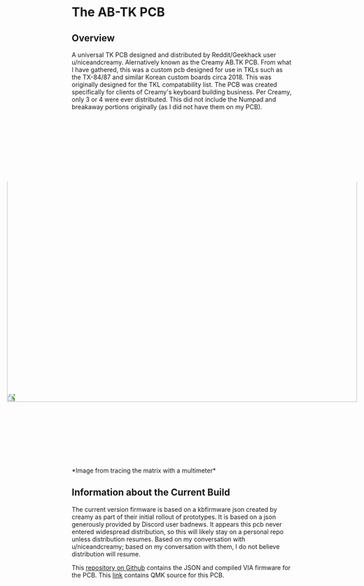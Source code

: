 # The AB-TK PCB

## Overview

A universal TK PCB designed and distributed by Reddit/Geekhack user u/niceandcreamy. Alernatively known as the Creamy AB.TK PCB. From what I have gathered, this was a custom pcb designed for use in TKLs such as the TX-84/87 and similar Korean custom boards circa 2018. This was originally designed for the TKL compatability list. The PCB was created specifically for clients of Creamy's keyboard building business. Per Creamy, only 3 or 4 were ever distributed. This did not include the Numpad and breakaway portions originally (as I did not have them on my PCB).

<img src='https://media.discordapp.net/attachments/562336422854656011/748935117707411626/image0.jpg?' width = "800" style="transform:rotate(270deg);">
*Image from tracing the matrix with a multimeter*

## Information about the Current Build
The current version firmware is based on a kbfirmware json created by creamy as part of their initial rollout of prototypes. It is based on a json generously provided by Discord user badnews. It appears this pcb never entered widespread distribution, so this will likely stay on a personal repo unless distribution resumes. Based on my conversation with u/niceandcreamy; based on my conversation with them, I do not believe distribution will resume.


This [repository on Github](https://github.com/dot-hex/CreamyTKL) contains the JSON and compiled VIA firmware for the PCB. This [link](https://github.com/dot-hex/qmk_firmware/tree/add-abtk/keyboards/abtk) contains QMK source for this PCB.